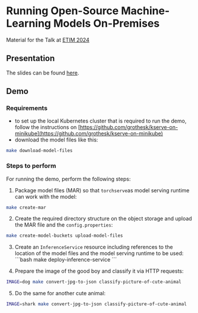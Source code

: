 # Running Open-Source Machine-Learning Models On-Premises

Material for the Talk at [ETIM 2024](https://etim.uk-essen.de/)

## Presentation

The slides can be found [here](./presentation/).

## Demo

### Requirements

* to set up the local Kubernetes cluster that is required to run the demo, follow the instructions on [https://github.com/grothesk/kserve-on-minikube](https://github.com/grothesk/kserve-on-minikube)
* download the model files like this:
```bash
make download-model-files 
```

### Steps to perform

For running the demo, perform the following steps:

1. Package model files (MAR) so that `torchserve`as model serving runtime can work with the
model:
```bash
make create-mar
```

2. Create the required directory structure on the object storage and upload the MAR file and the `config.properties`:
```bash
make create-model-buckets upload-model-files
```

3. Create an `InferenceService` resource including references to the location of the model files and the model serving runtime to be used: 
´´´bash
make deploy-inference-service
´´´

4. Prepare the image of the good boy and classify it via HTTP requests:
```bash
IMAGE=dog make convert-jpg-to-json classify-picture-of-cute-animal
```

5. Do the same for another cute animal:
```bash
IMAGE=shark make convert-jpg-to-json classify-picture-of-cute-animal
```
